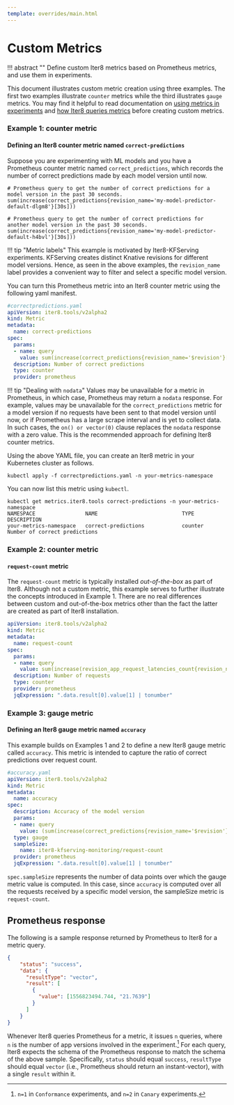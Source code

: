 ```yaml
---
template: overrides/main.html
---
```


# Custom Metrics

!!! abstract ""
    Define custom Iter8 metrics based on Prometheus metrics, and use them in experiments.

This document illustrates custom metric creation using three examples. The first two examples illustrate `counter` metrics while the third illustrates `gauge` metrics. You may find it helpful to read documentation on [using metrics in experiments](/metrics/using-metrics) and [how Iter8 queries metrics](/metrics/how-iter8-queries-metrics) before creating custom metrics.

### Example 1: counter metric

#### Defining an Iter8 counter metric named `correct-predictions`
Suppose you are experimenting with ML models and you have a Prometheus counter metric named `correct_predictions`, which records the number of correct predictions made by each model version until now.
```shell
# Prometheus query to get the number of correct predictions for a model version in the past 30 seconds.
sum(increase(correct_predictions{revision_name='my-model-predictor-default-dlgm8'}[30s]))
```
```shell
# Prometheus query to get the number of correct predictions for another model version in the past 30 seconds.
sum(increase(correct_predictions{revision_name='my-model-predictor-default-h4bvl'}[30s]))
```

!!! tip "Metric labels"
    This example is motivated by Iter8-KFServing experiments. KFServing creates distinct Knative revisions for different model versions. Hence, as seen in the above examples, the `revision_name` label provides a convenient way to filter and select a specific model version.

You can turn this Prometheus metric into an Iter8 counter metric using the following yaml manifest.
```yaml
#correctpredictions.yaml
apiVersion: iter8.tools/v2alpha2
kind: Metric
metadata:
  name: correct-predictions
spec:
  params:
  - name: query
    value: sum(increase(correct_predictions{revision_name='$revision'}[$elapsedTime])) or on() vector(0)
  description: Number of correct predictions
  type: counter
  provider: prometheus
```

!!! tip "Dealing with `nodata`"
    Values may be unavailable for a metric in Prometheus, in which case, Prometheus may return a `nodata` response. For example, values may be unavailable for the `correct_predictions` metric for a model version if no requests have been sent to that model version until now, or if Prometheus has a large scrape interval and is yet to collect data. In such cases, the `on() or vector(0)` clause replaces the `nodata` response with a zero value. This is the recommended approach for defining Iter8 counter metrics.


Using the above YAML file, you can create an Iter8 metric in your Kubernetes cluster as follows.
```shell
kubectl apply -f correctpredictions.yaml -n your-metrics-namespace
```

You can now list this metric using `kubectl`.
```shell
kubectl get metrics.iter8.tools correct-predictions -n your-metrics-namespace
NAMESPACE                NAME                           TYPE      DESCRIPTION
your-metrics-namespace   correct-predictions            counter   Number of correct predictions
```

### Example 2: counter metric

#### `request-count` metric
The `request-count` metric is typically installed *out-of-the-box* as part of Iter8. Although not a custom metric, this example serves to further illustrate the concepts introduced in Example 1. There are no real differences between custom and out-of-the-box metrics other than the fact the latter are created as part of Iter8 installation.
```yaml
apiVersion: iter8.tools/v2alpha2
kind: Metric
metadata:
  name: request-count
spec:
  params:
  - name: query
    value: sum(increase(revision_app_request_latencies_count{revision_name='$revision'}[$elapsedTime])) or on() vector(0)
  description: Number of requests
  type: counter
  provider: prometheus
  jqExpression: ".data.result[0].value[1] | tonumber"
```

### Example 3: gauge metric

#### Defining an Iter8 gauge metric named `accuracy`
This example builds on Examples 1 and 2 to define a new Iter8 gauge metric called `accuracy`. This metric is intended to capture the ratio of correct predictions over request count.
```yaml
#accuracy.yaml
apiVersion: iter8.tools/v2alpha2
kind: Metric
metadata:
  name: accuracy
spec:
  description: Accuracy of the model version
  params:
  - name: query
    value: (sum(increase(correct_predictions{revision_name='$revision'}[$elapsedTime])) or on() vector(0)) / (sum(increase(revision_app_request_latencies_count{revision_name='$revision'}[$elapsedTime])) or on() vector(0))
  type: gauge
  sampleSize: 
    name: iter8-kfserving-monitoring/request-count
  provider: prometheus
  jqExpression: ".data.result[0].value[1] | tonumber"
```

`spec.sampleSize` represents the number of data points over which the gauge metric value is computed. In this case, since `accuracy` is computed over all the requests received by a specific model version, the sampleSize metric is `request-count`.

## Prometheus response
The following is a sample response returned by Prometheus to Iter8 for a metric query.
```json
{
    "status": "success",
    "data": {
      "resultType": "vector",
      "result": [
        {
          "value": [1556823494.744, "21.7639"]
        }
      ]
    }
}
```
Whenever Iter8 queries Prometheus for a metric, it issues `n` queries, where `n` is the number of app versions involved in the experiment.[^1] For each query, Iter8 expects the schema of the Prometheus response to match the schema of the above sample. Specifically, `status` should equal `success`, `resultType` should equal `vector` (i.e., Prometheus should return an instant-vector), with a single `result` within it.

[^1]: `n=1` in `Conformance` experiments, and `n=2` in `Canary` experiments.
